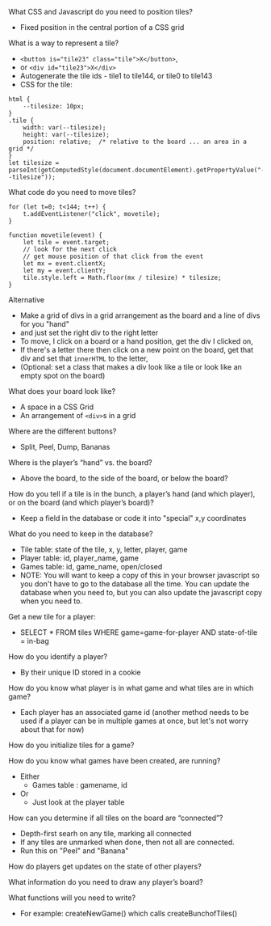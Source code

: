 What CSS and Javascript do you need to position tiles?
  - Fixed position in the central portion of a CSS grid

What is a way to represent a tile?
- `<button is="tile23" class="tile">X</button>`,
- or `<div id="tile23">X</div>`
- Autogenerate the tile ids - tile1 to tile144, or tile0 to tile143
- CSS for the tile:
```
html {
    --tilesize: 10px;
}
.tile {
    width: var(--tilesize);
    height: var(--tilesize);
    position: relative;  /* relative to the board ... an area in a grid */
}
let tilesize = parseInt(getComputedStyle(document.documentElement).getPropertyValue("--tilesize"));
```

What code do you need to move tiles?
```
for (let t=0; t<144; t++) {
    t.addEventListener("click", movetile);
}

function movetile(event) {
    let tile = event.target;
    // look for the next click
    // get mouse position of that click from the event
    let mx = event.clientX;
    let my = event.clientY;
    tile.style.left = Math.floor(mx / tilesize) * tilesize;
}
```
Alternative
 - Make a grid of divs in a grid arrangement as the board
and a line of divs for you "hand"
 - and just set the right div to the right letter
 - To move, I click on a board or a hand position,
   get the div I clicked on,
 - If there's a letter there then click on a new point on the board,
   get that div and set that `innerHTML` to the letter,
- (Optional: set a class that makes a div look like a tile
or look like an empty spot on the board)


What does your board look like?
 - A space in a CSS Grid
 - An arrangement of `<div>`s in a grid

Where are the different buttons?
 - Split, Peel, Dump, Bananas

Where is the player’s “hand” vs. the board?
  - Above the board, to the side of the board, or below the board?

How do you tell if a tile is in the bunch, a player’s hand (and which player), or on the board (and which player’s board)?
  - Keep a field in the database or code it into "special" x,y coordinates

What do you need to keep in the database?
  - Tile table: state of the tile, x, y, letter, player, game
  - Player table: id, player_name, game
  - Games table: id, game_name, open/closed
  - NOTE: You will want to keep a copy of this in your browser javascript so you
  don't have to go to the database all the time. You can update the database
  when you need to, but you can also update the javascript copy when you need to.

Get a new tile for a player:
  - SELECT * FROM tiles WHERE game=game-for-player AND state-of-tile = in-bag

How do you identify a player?
  - By their unique ID stored in a cookie

How do you know what player is in what game and what tiles are in which game?
  - Each player has an associated game id (another method needs to be used if a player can be in multiple games at once, but let's not worry about that for now)

How do you initialize tiles for a game?

How do you know what games have been created, are running?
  - Either
    - Games table : gamename, id
  - Or
    - Just look at the player table

How can you determine if all tiles on the board are “connected”?
  - Depth-first searh on any tile, marking all connected
  - If any tiles are unmarked when done, then not all are connected.
  - Run this on "Peel" and "Banana"

How do players get updates on the state of other players?

What information do you need to draw any player’s board?

What functions will you need to write?
  - For example: createNewGame() which calls createBunchofTiles()
